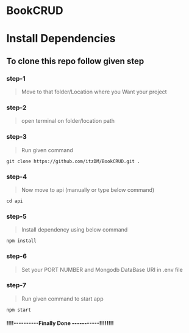 # BookCRUD

# Install Dependencies


## To clone this repo  follow given step

### step-1
> Move to that folder/Location where you Want your project

### step-2
>open terminal on folder/location path


### step-3
>Run given command

```
git clone https://github.com/itzDM/BookCRUD.git .
```
### step-4
>Now move to api (manually or type below command)

```
cd api
```

### step-5
>Install dependency using below command 

```
npm install
```
### step-6

>Set your PORT NUMBER and Mongodb DataBase URI in .env file 

### step-7
>Run given command to start app

```
npm start
```

#### !!!!----------Finally Done -----------!!!!!!!!
